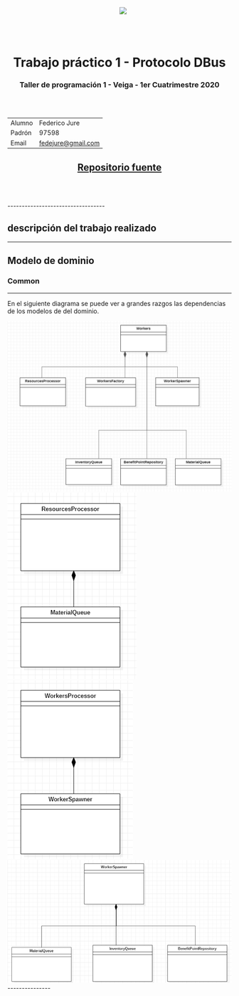 

<center>
<div style="align: right"><img style="position:absolute" src="https://upload.wikimedia.org/wikipedia/commons/thumb/0/0d/FIUBA_gris_transparente.png/275px-FIUBA_gris_transparente.png"></div>

<br></br>
<br></br>


# <center>Trabajo práctico 1 - Protocolo DBus</center>
### <center>Taller de programación 1 - Veiga - 1er Cuatrimestre 2020

<br></br>

| | |
|---|---|
|  Alumno | Federico Jure  |
| Padrón  |  97598 |
| Email   | fedejure@gmail.com |
## [<center>Repositorio fuente](https://github.com/FedeJure/DBusProtocol)


<br></br>
</center>
----------------------------------

## descripción del trabajo realizado

-----------------------------------

## Modelo de dominio

### Common

---------------
En el siguiente diagrama se puede ver a grandes razgos las dependencias de los modelos de del dominio.


<img src="images/diagrama_clases_general.png"/>
<img src="images/diagrama_clases_resources_processor.png"/>
<img src="images/diagrama_clases_workers_factory.png"/>
<img src="images/diagrama_clases_workers_spawner.png"/>
---------------